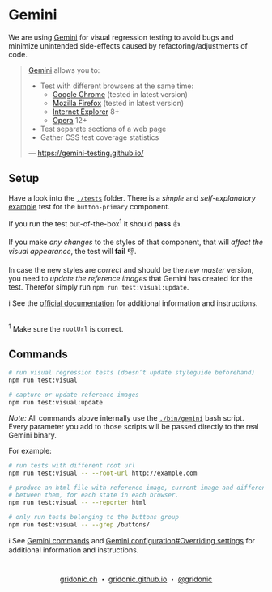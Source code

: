 # Gemini

We are using [Gemini] for visual regression testing to avoid bugs and minimize unintended side-effects caused by refactoring/adjustments of code.

> [Gemini] allows you to:
> - Test with different browsers at the same time:
>   - [Google Chrome] (tested in latest version)
>   - [Mozilla Firefox] (tested in latest version)
>   - [Internet Explorer] 8+
>   - [Opera] 12+
> - Test separate sections of a web page
> - Gather CSS test coverage statistics
>
> — https://gemini-testing.github.io/

## Setup

Have a look into the [`./tests`](../tests) folder. There is a *simple* and *self-explanatory* [example](../tests/buttons/button-primary.js) test for the `button-primary` component.

If you run the test out-of-the-box<sup>1</sup> it should **pass** 👍.

If you make *any changes* to the styles of that component, that will *affect the visual appearance*, the test will **fail** 👎.

In case the new styles are *correct* and should be the *new master* version, you need to *update the reference images* that Gemini has created for the test. Therefor simply run `npm run test:visual:update`.

ℹ️ See the [official documentation] for additional information and instructions.

##  
<sup>1</sup> Make sure the [`rootUrl`](./config.yml#L5) is correct.

## Commands

```bash
# run visual regression tests (doesn’t update styleguide beforehand)
npm run test:visual

# capture or update reference images
npm run test:visual:update
```

*Note:* All commands above internally use the [`./bin/gemini`](../bin/gemini) bash script. Every parameter you add to those scripts will be passed directly to the real Gemini binary.

For example:

```bash
# run tests with different root url
npm run test:visual -- --root-url http://example.com

# produce an html file with reference image, current image and differences
# between them, for each state in each browser.
npm run test:visual -- --reporter html

# only run tests belonging to the buttons group
npm run test:visual -- --grep /buttons/
```

ℹ️ See [Gemini commands] and [Gemini configuration#Overriding settings] for additional information and instructions.

#  
<p align="center">
  <a href="https://gridonic.ch">gridonic.ch</a> ・
  <a href="https://gridonic.github.io">gridonic.github.io</a> ・
  <a href="https://twitter.com/gridonic">@gridonic</a>
</p>

[Gemini]: https://github.com/gemini-testing/gemini
[Google Chrome]: https://www.google.com/chrome/browser/desktop/
[Mozilla Firefox]: https://www.mozilla.org/firefox
[Internet Explorer]: https://www.microsoft.com/en-us/download/internet-explorer.aspx#
[Opera]: https://www.opera.com/
[official documentation]: https://gemini-testing.github.io/
[Gemini commands]: https://gemini-testing.github.io/doc/commands.html
[Gemini configuration#Overriding settings]: https://gemini-testing.github.io/doc/config.html#overriding-settings

